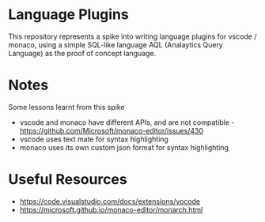 # Language Plugins

This repository represents a spike into writing language plugins for vscode /
monaco, using a simple SQL-like language AQL (Analaytics Query Language) as the
proof of concept language.

# Notes

Some lessons learnt from this spike

- vscode and monaco have different APIs, and are not compatible -
  https://github.com/Microsoft/monaco-editor/issues/430
- vscode uses text mate for syntax highlighting
- monaco uses its own custom json format for syntax highlighting

# Useful Resources

- https://code.visualstudio.com/docs/extensions/yocode
- https://microsoft.github.io/monaco-editor/monarch.html
